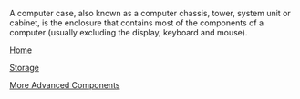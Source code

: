 A computer case, also known as a computer chassis, tower, system unit or cabinet, is the enclosure that contains most of the components of a computer (usually excluding the display, keyboard and mouse).

[Home](README.md)

[Storage](Storage.md)

[More Advanced Components](More-Advanced-Components.md)
